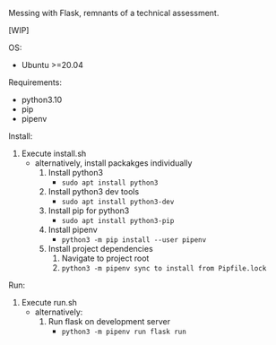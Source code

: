 Messing with Flask, remnants of a technical assessment.

[WIP]

OS:
- Ubuntu >=20.04

Requirements:
- python3.10
- pip
- pipenv


Install:
1) Execute install.sh
    - alternatively, install packakges individually
        1) Install python3
            - `sudo apt install python3`
        2) Install python3 dev tools
            - `sudo apt install python3-dev`
        3) Install pip for python3
            - `sudo apt install python3-pip`
        4) Install pipenv
            - `python3 -m pip install --user pipenv`
        5) Install project dependencies
            1) Navigate to project root
            2) `python3 -m pipenv sync to install from Pipfile.lock`

Run:
1) Execute run.sh
    - alternatively:
        1) Run flask on development server
            - `python3 -m pipenv run flask run`
